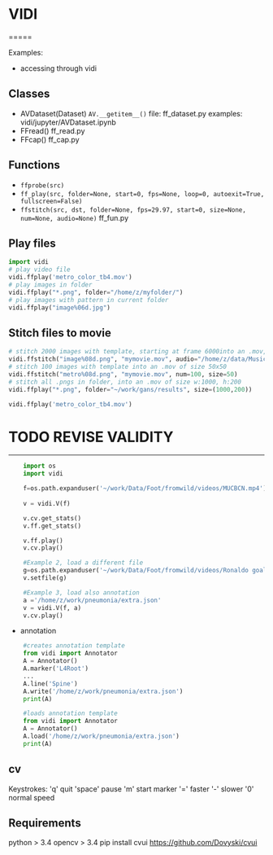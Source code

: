 # VIDI
=====

Examples:
* accessing through vidi 

## Classes
* AVDataset(Dataset)
    `AV.__getitem__()`
    file: ff_dataset.py
    examples: vidi/jupyter/AVDataset.ipynb
* FFread()
    ff_read.py
* FFcap()
    ff_cap.py

## Functions
* `ffprobe(src)`
* `ff_play(src, folder=None, start=0, fps=None, loop=0, autoexit=True, fullscreen=False)`
* `ffstitch(src, dst, folder=None, fps=29.97, start=0, size=None, num=None, audio=None)`
    ff_fun.py
## Play files
```python
import vidi
# play video file
vidi.ffplay('metro_color_tb4.mov') 
# play images in folder
vidi.ffplay("*.png", folder="/home/z/myfolder/")
# play images with pattern in current folder
vidi.ffplay("image%06d.jpg")
```

## Stitch files to movie
```python
# stitch 2000 images with template, starting at frame 6000into an .mov, add audio
vidi.ffstitch("image%08d.png", "mymovie.mov", audio="/home/z/data/Music/mymuzak.aac", start=6000, num=2000)
# stitch 100 images with template into an .mov of size 50x50
vidi.ffstitch("metro%08d.png", "mymovie.mov", num=100, size=50)
# stitch all .pngs in folder, into an .mov of size w:1000, h:200
vidi.ffplay("*.png", folder="~/work/gans/results", size=(1000,200))
```

```python
vidi.ffplay('metro_color_tb4.mov')
```


# TODO REVISE VALIDITY
--------------------
```python
    import os
    import vidi

    f=os.path.expanduser('~/work/Data/Foot/fromwild/videos/MUCBCN.mp4')
    
    v = vidi.V(f) 

    v.cv.get_stats()
    v.ff.get_stats()

    v.ff.play()
    v.cv.play()

    #Example 2, load a different file
    g=os.path.expanduser('~/work/Data/Foot/fromwild/videos/Ronaldo goal in 2002 World Cup Final - 1080p HD.mp4')
    v.setfile(g)

    #Example 3, load also annotation
    a ='/home/z/work/pneumonia/extra.json'
    v = vidi.V(f, a)
    v.cv.play()

```
* annotation
```python
    #creates annotation template
    from vidi import Annotator
    A = Annotator()
    A.marker('L4Root')
    ...
    A.line('Spine')
    A.write('/home/z/work/pneumonia/extra.json')
    print(A)

    #loads annotation template
    from vidi import Annotator
    A = Annotator()
    A.load('/home/z/work/pneumonia/extra.json')
    print(A)
```

cv
--
Keystrokes:
    'q'     quit
    'space' pause
    'm'     start marker
    '='     faster
    '-'     slower
    '0'     normal speed

Requirements
------------
python > 3.4
opencv > 3.4
pip install cvui https://github.com/Dovyski/cvui

